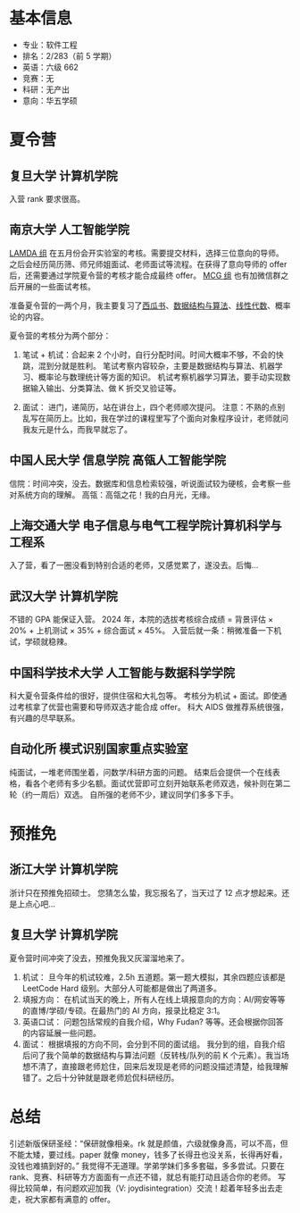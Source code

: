 # 基本信息

- 专业：软件工程
- 排名：2/283（前 5 学期）
- 英语：六级 662
- 竞赛：无
- 科研：无产出
- 意向：华五学硕

# 夏令营

## 复旦大学 计算机学院

入营 rank 要求很高。

## 南京大学 人工智能学院

[LAMDA 组](https://www.lamda.nju.edu.cn/CH.MainPage.ashx) 在五月份会开实验室的考核。需要提交材料，选择三位意向的导师。之后会经历简历筛、师兄师姐面试、老师面试等流程。在获得了意向导师的 offer 后，还需要通过学院夏令营的考核才能合成最终 offer。
[MCG 组](https://mcg.nju.edu.cn/index.html) 也有加微信群之后开展的一些面试考核。

准备夏令营的一两个月，我主要复习了[西瓜书](https://www.educoder.net/paths/cuhv94tf)、[数据结构与算法](https://space.bilibili.com/474662253/)、[线性代数](https://book.douban.com/subject/36351050/)、概率论的内容。

夏令营的考核分为两个部分：

1. 笔试 + 机试：合起来 2 个小时，自行分配时间。时间大概率不够，不会的快跳，混到分就是胜利。
   笔试考察内容较杂，主要是数据结构与算法、机器学习、概率论与数理统计等方面的知识。
   机试考察机器学习算法，要手动实现数据输入输出、分类算法、做 K 折交叉验证等。

2. 面试：
   进门，递简历，站在讲台上，四个老师顺次提问。
   注意：不熟的点别乱写在简历上。比如，我在学过的课程里写了个面向对象程序设计，老师就问我友元是什么，而我早就忘了。

## 中国人民大学 信息学院 高瓴人工智能学院

信院：时间冲突，没去。数据库和信息检索较强，听说面试较为硬核，会考察一些对系统方向的理解。
高瓴：高瓴之花！我的白月光，无缘。

## 上海交通大学 电子信息与电气工程学院计算机科学与工程系

入了营，看了一圈没看到特别合适的老师，又感觉累了，遂没去。后悔...

## 武汉大学 计算机学院

不错的 GPA 能保证入营。
2024 年，本院的选拔考核综合成绩 = 背景评估 × 20% + 上机测试 × 35% + 综合面试 × 45%。
入营后就一条：稍微准备一下机试，学硕就稳辣。

## 中国科学技术大学 人工智能与数据科学学院

科大夏令营条件给的很好，提供住宿和大礼包等。
考核分为机试 + 面试。即使通过考核拿了优营也需要和导师双选才能合成 offer。
科大 AIDS 做推荐系统很强，有兴趣的尽早联系。

## 自动化所 模式识别国家重点实验室

纯面试，一堆老师围坐着，问数学/科研方面的问题。
结束后会提供一个在线表格，看各个老师有多少名额。面试优营即可立刻开始联系老师双选，候补则在第二轮（约一周后）双选。
自所强的老师不少，建议同学们多多下手。

# 预推免

## 浙江大学 计算机学院

浙计只在预推免招硕士。
您猜怎么蛰，我忘报名了，当天过了 12 点才想起来。还是上点心吧...

## 复旦大学 计算机学院

夏令营时间冲突了没去，预推免我又灰溜溜地来了。

1. 机试：
   旦今年的机试较难，2.5h 五道题。第一题大模拟，其余四题应该都是 LeetCode Hard 级别。大部分人可能都是做出了两道多。
2. 填报方向：
   在机试当天的晚上，所有人在线上填报意向的方向：AI/网安等等的直博/学硕/专硕。在最热门的 AI 方向，报录比稳定 3:1。
3. 英语口试：
   问题包括常规的自我介绍，Why Fudan? 等等。还会根据你回答的内容延展一些问题。
4. 面试：
   根据填报的方向不同，会分到不同的面试组。
   我分到的组，自我介绍后问了我个简单的数据结构与算法问题（反转栈/队列的前 K 个元素）。我当场想不清了，直接跟老师尬住，回来后发现是老师的问题没描述清楚，给我理解错了。之后十分钟就是跟老师尬侃科研经历。

# 总结

引述新版保研圣经：“保研就像相亲。rk 就是颜值，六级就像身高，可以不高，但不能太矮，要过线。paper 就像 money，钱多了长得丑也没关系，长得再好看，没钱也难搞到好的。”
我觉得不无道理。学弟学妹们多多套磁，多多尝试。只要在 rank、竞赛、科研等方方面面有一点还不错，就总有能打动且适合你的老师。
写得比较简单，有问题欢迎加我（V: joydisintegration）交流！趁着年轻多出去走走，祝大家都有满意的 offer。
